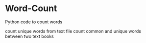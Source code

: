 # Word-Count
Python code to count words

count unique words from text file
count common and unique words between two text books
